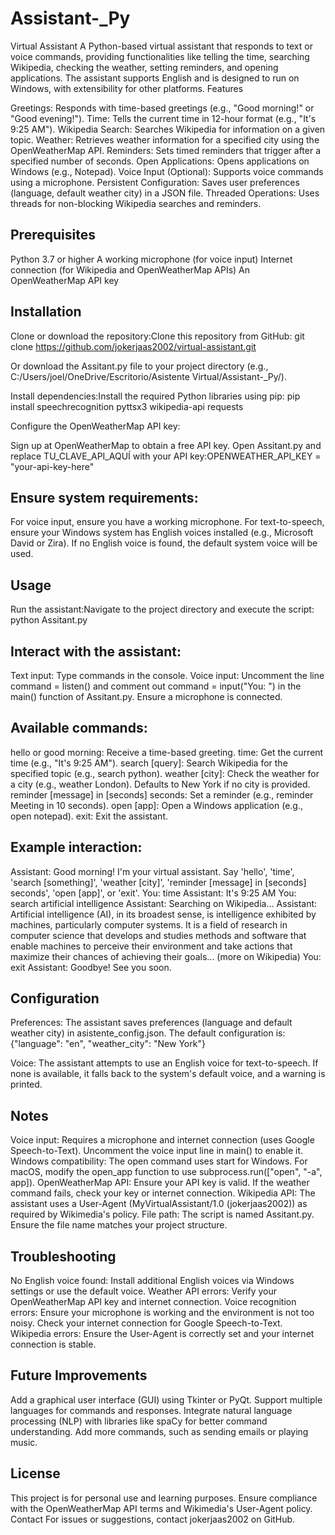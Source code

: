 # Assistant-_Py
Virtual Assistant
A Python-based virtual assistant that responds to text or voice commands, providing functionalities like telling the time, searching Wikipedia, checking the weather, setting reminders, and opening applications. The assistant supports English and is designed to run on Windows, with extensibility for other platforms.
Features

Greetings: Responds with time-based greetings (e.g., "Good morning!" or "Good evening!").
Time: Tells the current time in 12-hour format (e.g., "It's 9:25 AM").
Wikipedia Search: Searches Wikipedia for information on a given topic.
Weather: Retrieves weather information for a specified city using the OpenWeatherMap API.
Reminders: Sets timed reminders that trigger after a specified number of seconds.
Open Applications: Opens applications on Windows (e.g., Notepad).
Voice Input (Optional): Supports voice commands using a microphone.
Persistent Configuration: Saves user preferences (language, default weather city) in a JSON file.
Threaded Operations: Uses threads for non-blocking Wikipedia searches and reminders.

## Prerequisites

Python 3.7 or higher
A working microphone (for voice input)
Internet connection (for Wikipedia and OpenWeatherMap APIs)
An OpenWeatherMap API key

## Installation

Clone or download the repository:Clone this repository from GitHub:
git clone https://github.com/jokerjaas2002/virtual-assistant.git

Or download the Assitant.py file to your project directory (e.g., C:/Users/joel/OneDrive/Escritorio/Asistente Virtual/Assistant-_Py/).

Install dependencies:Install the required Python libraries using pip:
pip install speechrecognition pyttsx3 wikipedia-api requests


Configure the OpenWeatherMap API key:

Sign up at OpenWeatherMap to obtain a free API key.
Open Assitant.py and replace TU_CLAVE_API_AQUÍ with your API key:OPENWEATHER_API_KEY = "your-api-key-here"




## Ensure system requirements:

For voice input, ensure you have a working microphone.
For text-to-speech, ensure your Windows system has English voices installed (e.g., Microsoft David or Zira). If no English voice is found, the default system voice will be used.



## Usage

Run the assistant:Navigate to the project directory and execute the script:
python Assitant.py


## Interact with the assistant:

Text input: Type commands in the console.
Voice input: Uncomment the line command = listen() and comment out command = input("You: ") in the main() function of Assitant.py. Ensure a microphone is connected.


## Available commands:

hello or good morning: Receive a time-based greeting.
time: Get the current time (e.g., "It's 9:25 AM").
search [query]: Search Wikipedia for the specified topic (e.g., search python).
weather [city]: Check the weather for a city (e.g., weather London). Defaults to New York if no city is provided.
reminder [message] in [seconds] seconds: Set a reminder (e.g., reminder Meeting in 10 seconds).
open [app]: Open a Windows application (e.g., open notepad).
exit: Exit the assistant.

## Example interaction:
Assistant: Good morning! I'm your virtual assistant. Say 'hello', 'time', 'search [something]', 'weather [city]', 'reminder [message] in [seconds] seconds', 'open [app]', or 'exit'.
You: time
Assistant: It's 9:25 AM
You: search artificial intelligence
Assistant: Searching on Wikipedia...
Assistant: Artificial intelligence (AI), in its broadest sense, is intelligence exhibited by machines, particularly computer systems. It is a field of research in computer science that develops and studies methods and software that enable machines to perceive their environment and take actions that maximize their chances of achieving their goals... (more on Wikipedia)
You: exit
Assistant: Goodbye! See you soon.



## Configuration

Preferences: The assistant saves preferences (language and default weather city) in asistente_config.json. The default configuration is:{"language": "en", "weather_city": "New York"}


Voice: The assistant attempts to use an English voice for text-to-speech. If none is available, it falls back to the system's default voice, and a warning is printed.

## Notes

Voice input: Requires a microphone and internet connection (uses Google Speech-to-Text). Uncomment the voice input line in main() to enable it.
Windows compatibility: The open command uses start for Windows. For macOS, modify the open_app function to use subprocess.run(["open", "-a", app]).
OpenWeatherMap API: Ensure your API key is valid. If the weather command fails, check your key or internet connection.
Wikipedia API: The assistant uses a User-Agent (MyVirtualAssistant/1.0 (jokerjaas2002)) as required by Wikimedia's policy.
File path: The script is named Assitant.py. Ensure the file name matches your project structure.

## Troubleshooting

No English voice found: Install additional English voices via Windows settings or use the default voice.
Weather API errors: Verify your OpenWeatherMap API key and internet connection.
Voice recognition errors: Ensure your microphone is working and the environment is not too noisy. Check your internet connection for Google Speech-to-Text.
Wikipedia errors: Ensure the User-Agent is correctly set and your internet connection is stable.

## Future Improvements

Add a graphical user interface (GUI) using Tkinter or PyQt.
Support multiple languages for commands and responses.
Integrate natural language processing (NLP) with libraries like spaCy for better command understanding.
Add more commands, such as sending emails or playing music.

## License
This project is for personal use and learning purposes. Ensure compliance with the OpenWeatherMap API terms and Wikimedia's User-Agent policy.
Contact
For issues or suggestions, contact jokerjaas2002 on GitHub.
  
